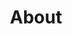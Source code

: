 ---
title: "About"
permalink: /about/
header:
  overlay_color: "#000"
  overlay_filter: "0.5"
  overlay_image: /assets/images/WinslowBG.png
---